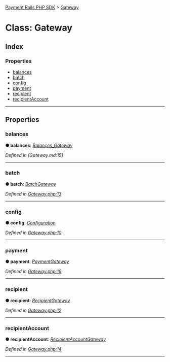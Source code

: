 [Payment Rails PHP SDK](../README.md) > [Gateway](../classes/gateway.md)

# Class: Gateway

## Index

### Properties

* [balances](gateway.md#balances)
* [batch](gateway.md#batch)
* [config](gateway.md#config)
* [payment](gateway.md#payment)
* [recipient](gateway.md#recipient)
* [recipientAccount](gateway.md#recipientaccount)

---

## Properties

<a id="balances"></a>

### balances

**●  balances**:  *[Balances_Gateway](balancesgateway.md)*

*Defined in [Gateway.md:15]*

---

<a id="batch"></a>

### batch

**●  batch**:  *[BatchGateway](batchgateway.md)*

*Defined in [Gateway.php:13](https://github.com/PaymentRails/php-sdk/tree/master/lib/PaymentRails/Gateway.php#L13)*

---

<a id="config"></a>

### config

**●  config**:  *[Configuration](configuration.md)*

*Defined in [Gateway.php:10](https://github.com/PaymentRails/php-sdk/tree/master/lib/PaymentRails/Gateway.php#L10)*

---

<a id="payment"></a>

### payment

**●  payment**:  *[PaymentGateway](paymentgateway.md)*

*Defined in [Gateway.php:16](https://github.com/PaymentRails/php-sdk/tree/master/lib/PaymentRails/Gateway.php#L16)*

---

<a id="recipient"></a>

### recipient

**●  recipient**:  *[RecipientGateway](recipientgateway.md)*

*Defined in [Gateway.php:12](https://github.com/PaymentRails/php-sdk/tree/master/lib/PaymentRails/Gateway.php#L12)*

---

<a id="recipientaccount"></a>

### recipientAccount

**●  recipientAccount**:  *[RecipientAccountGateway](recipientaccountgateway.md)*

*Defined in [Gateway.php:14](https://github.com/PaymentRails/php-sdk/tree/master/lib/PaymentRails/Gateway.php#L14)*

---